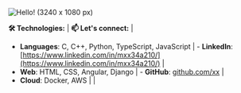  ![Hello! (3240 x 1080 px)](https://github.com/user-attachments/assets/c3c5a49e-f984-44eb-99c3-527565961b41)  
 
**🛠️ Technologies:**                                     |   **📫 Let's connect:**                                                                                 |
 - **Languages**: C, C++, Python, TypeScript, JavaScript |    - **LinkedIn**: [https://www.linkedin.com/in/mxx34a210/](https://www.linkedin.com/in/mxx34a210/)     |
 - **Web**: HTML, CSS, Angular, Django                   |      - **GitHub**: [github.com/xx](https://github.com/xx)                                               |
 - **Cloud**: Docker, AWS                                |                                                                                                         |
